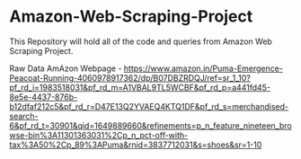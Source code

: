 # Amazon-Web-Scraping-Project

This Repository will hold all of the code and queries from Amazon Web Scraping Project.

Raw Data AmAzon Webpage - https://www.amazon.in/Puma-Emergence-Peacoat-Running-4060978917362/dp/B07DBZRDQJ/ref=sr_1_10?pf_rd_i=1983518031&pf_rd_m=A1VBAL9TL5WCBF&pf_rd_p=a441fd45-8e5e-4437-876b-b12dfaf212c5&pf_rd_r=D47E13Q2YVAEQ4KTQ1DF&pf_rd_s=merchandised-search-6&pf_rd_t=30901&qid=1649889660&refinements=p_n_feature_nineteen_browse-bin%3A11301363031%2Cp_n_pct-off-with-tax%3A50%2Cp_89%3APuma&rnid=3837712031&s=shoes&sr=1-10

